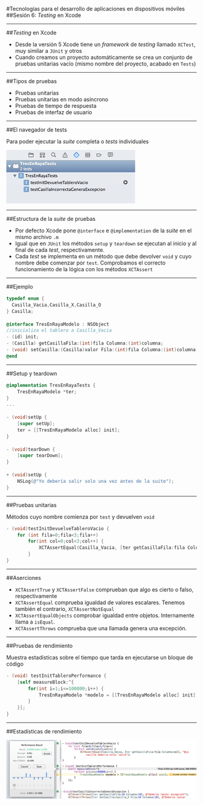 #Tecnologías para el desarrollo de aplicaciones en dispositivos móviles
##Sesión 6: *Testing* en Xcode

---

##*Testing* en Xcode

- Desde la versión 5 Xcode tiene un *framework* de *testing* llamado `XCTest`,  muy similar a `JUnit` y otros
- Cuando creamos un proyecto automáticamente se crea un conjunto de pruebas unitarias vacío (mismo nombre del proyecto, acabado en `Tests`)

---

##Tipos de pruebas

- Pruebas unitarias
- Pruebas unitarias en modo asíncrono
- Pruebas de tiempo de respuesta 
- Pruebas de interfaz de usuario

---

##El navegador de tests

Para poder ejecutar la *suite* completa o *tests* individuales

![](img/test_navigator.png)

---

##Estructura de la *suite* de pruebas

- Por defecto Xcode pone  `@interface` e `@implementation` de la *suite* en el mismo archivo `.m`
- Igual que en `JUnit` los métodos `setup` y `teardown` se ejecutan al inicio y al final de cada *test*, respectivamente.
- Cada *test* se implementa en un método que debe devolver `void` y cuyo nombre debe comenzar por `test`.
Comprobamos el correcto funcionamiento de la lógica con los métodos `XCTAssert`

---

##Ejemplo

```objectivec
typedef enum {
  Casilla_Vacia,Casilla_X,Casilla_O
} Casilla;

@interface TresEnRayaModelo : NSObject
//inicializa el tablero a Casilla_Vacia
- (id) init;
- (Casilla) getCasillaFila:(int)fila Columna:(int)columna;
- (void) setCasilla:(Casilla)valor Fila:(int)fila Columna:(int)columna;
@end
```

---

##Setup y teardown

```objectivec
@implementation TresEnRayaTests {
    TresEnRayaModelo *ter;
}
...

- (void)setUp {
    [super setUp];
    ter = [[TresEnRayaModelo alloc] init];
}

- (void)tearDown {
    [super tearDown];
}

+ (void)setUp {
    NSLog(@"Yo debería salir solo una vez antes de la suite");
}
```

---

##Pruebas unitarias


Métodos cuyo nombre comienza por `test` y devuelven `void`

```objectivec
- (void)testInitDevuelveTableroVacio {
    for (int fila=0;fila<3;fila++)
        for(int col=0;col<3;col++) {
            XCTAssertEqual(Casilla_Vacia, [ter getCasillaFila:fila Columna:col]);
        }
}
```

---

##Aserciones

- `XCTAssertTrue`  y `XCTAssertFalse`  comprueban que algo es cierto o falso, respectivamente
- `XCTAssertEqual`  comprueba igualdad de valores escalares. Tenemos también el contrario, `XCTAssertNotEqual`
- `XCTAssertEqualObjects`  comprobar igualdad entre objetos. Internamente llama a `isEqual`.
- `XCTAssertThrows` comprueba que una llamada genera una excepción.

---

##Pruebas de rendimiento

Muestra estadísticas sobre el tiempo que tarda en ejecutarse un bloque de código

```objectivec
- (void) testInitTableroPerformance {
    [self measureBlock:^{
        for(int i=1;i<=100000;i++) {
            TresEnRayaModelo *modelo = [[TresEnRayaModelo alloc] init];
        }
    }];
}
```

---

##Estadísticas de rendimiento

![](img/performance_test.png)